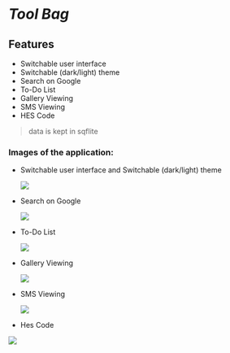 # _Tool Bag_

## Features

- Switchable user interface
- Switchable (dark/light) theme
- Search on Google
- To-Do List
- Gallery Viewing
- SMS Viewing
- HES Code

> data is kept in sqflite

### Images of the application:
- Switchable user interface and Switchable (dark/light) theme

  ![](https://im7.ezgif.com/tmp/ezgif-7-8e91b00abed6.gif)
  
- Search on Google

  ![](https://im7.ezgif.com/tmp/ezgif-7-56d80a2fdc8a.gif)
  
- To-Do List

  ![](https://im7.ezgif.com/tmp/ezgif-7-ce8adeca9e51.gif)
  
- Gallery Viewing

  ![](https://im7.ezgif.com/tmp/ezgif-7-b7b4af4dbbfb.gif)
  
- SMS Viewing

  ![](https://i.hizliresim.com/8k5qnoi.jpg)
  
 - Hes Code

  ![](https://im7.ezgif.com/tmp/ezgif-7-2bfda48c211f.gif)
